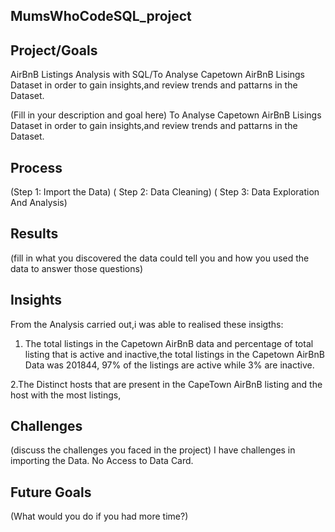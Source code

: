 ## MumsWhoCodeSQL_project

## Project/Goals

AirBnB Listings Analysis with SQL/To Analyse Capetown AirBnB Lisings Dataset in order to gain insights,and review trends and pattarns in the Dataset.


(Fill in your description and goal here)
To Analyse Capetown AirBnB Lisings Dataset in order to gain insights,and review trends and pattarns in the Dataset.

## Process

(Step 1:  Import the Data)
( Step 2: Data Cleaning)
( Step 3: Data Exploration And Analysis)

## Results
(fill in what you discovered the data could tell you  and how you used the data to answer those questions)

## Insights
 From the Analysis carried out,i was able to realised these insigths:

 1. The total listings in the Capetown AirBnB data and percentage of total listing that is active and inactive,the total listings in the Capetown AirBnB Data was 201844, 97% of the listings are active while 3% are inactive.

2.The Distinct hosts that are present in the CapeTown AirBnB listing and the host with the most listings,
## Challenges

(discuss the challenges you faced in the project)
I have challenges in importing the Data.
No Access to Data Card.
## Future Goals

(What would you do if you had more time?)
